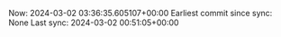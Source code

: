 Now: 2024-03-02 03:36:35.605107+00:00 Earliest commit since sync: None Last sync: 2024-03-02 00:51:05+00:00

